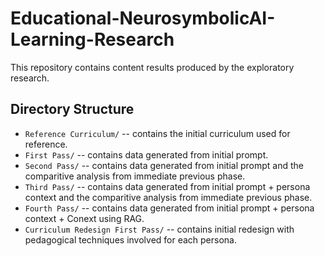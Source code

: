 # Educational-NeurosymbolicAI-Learning-Research

This repository contains content results produced by the exploratory research.

## Directory Structure

- `Reference Curriculum/` -- contains the initial curriculum used for reference.
- `First Pass/` -- contains data generated from initial prompt.
- `Second Pass/` -- contains data generated from initial prompt and the comparitive analysis from immediate previous phase.
- `Third Pass/` -- contains data generated from initial prompt + persona context and the comparitive analysis from immediate previous phase.
- `Fourth Pass/` -- contains data generated from initial prompt + persona context + Conext using RAG.
- `Curriculum Redesign First Pass/` -- contains initial redesign with pedagogical techniques involved for each persona.
